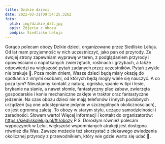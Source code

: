 ```yaml
---
title: Dzikie dzieci
date: 2022-03-31T09:54:25.326Z
foto:
  plik: img/dzikie_dz2.jpg
  opis: Zdjęcia z obozu
  podpis: Siedlisko Leluja
---
```

Gorąco polecam obozy Dzikie dzieci, organizowane przez Siedlisko Leluja. Od lat mam przyjemność w nich uczestniczyć, jako pan od przyrody. Ze swojej strony zapewniam wyprawę w teren, z podglądaniem przyrody i opowieściami o napotkanych zwierzętach, roślinach i grzybach, a także odpowiedzi na większość pytań zadanych przez uczestników. Pytań zwykle nie brakuje . Poza moim dniem, Wasze dzieci będą miały okazję do spotkania z innymi osobami, od których będą mogły wiele się nauczyć. A co poza tym? Nieustanny kontakt z naturą, ogniska, spanie w tipi i lesie, brykanie na sianie, a nawet słomie, fantastyczny plac zabaw, zwierzęta gospodarskie i konie mechaniczne zaklęte w traktor oraz fantastyczne jedzenie. Na czas obozu dzieci nie mają telefonów i innych podobnych urządzeń (są one udostępniane jedynie w szczególnych okolicznościach), co jest ogromną zaletą. To obozy w starym stylu, uczące samodzielności i zaradności. Słowem warto!
Więcej informacji i kontakt do organizatorów: https://siedliskoleluja.pl/#!/obozy
P.S. Dorosłym również polecam wypoczynek w Lelui, większość wspomnianych atrakcji jest dostępna również dla Was. Zawsze możecie też skorzystać z ciekawego zwiedzenia okolicznej przyrody z przewodnikiem, który wie gdzie warto się udać .